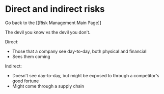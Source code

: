 # Direct and indirect risks

Go back to the [[Risk Management Main Page]]

The devil you know vs the devil you don't.

Direct: 

- Those that a company see day-to-day, both physical and financial
- Sees them coming

Indirect:

- Doesn't see day-to-day, but might be exposed to through a competitor's good fortune
- Might come through a supply chain

